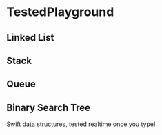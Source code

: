 # TestedPlayground

## Linked List
## Stack
## Queue
## Binary Search Tree

Swift data structures, tested realtime once you type!
